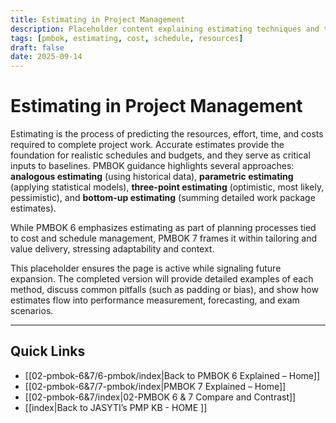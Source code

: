 ```yaml
---
title: Estimating in Project Management
description: Placeholder content explaining estimating techniques and their role in projects
tags: [pmbok, estimating, cost, schedule, resources]
draft: false
date: 2025-09-14
---
```


# Estimating in Project Management

Estimating is the process of predicting the resources, effort, time, and costs required to complete project work. Accurate estimates provide the foundation for realistic schedules and budgets, and they serve as critical inputs to baselines. PMBOK guidance highlights several approaches: **analogous estimating** (using historical data), **parametric estimating** (applying statistical models), **three-point estimating** (optimistic, most likely, pessimistic), and **bottom-up estimating** (summing detailed work package estimates).  

While PMBOK 6 emphasizes estimating as part of planning processes tied to cost and schedule management, PMBOK 7 frames it within tailoring and value delivery, stressing adaptability and context.  

This placeholder ensures the page is active while signaling future expansion. The completed version will provide detailed examples of each method, discuss common pitfalls (such as padding or bias), and show how estimates flow into performance measurement, forecasting, and exam scenarios.

---
## Quick Links
- [[02-pmbok-6&7/6-pmbok/index|Back to PMBOK 6 Explained – Home]]
- [[02-pmbok-6&7/7-pmbok/index|PMBOK 7 Explained – Home]]
- [[02-pmbok-6&7/index|02-PMBOK 6 & 7 Compare and Contrast]]
- [[index|Back to JASYTI’s PMP KB - HOME ]]